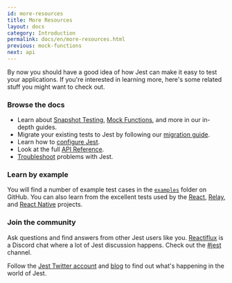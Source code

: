 ```yaml
---
id: more-resources
title: More Resources
layout: docs
category: Introduction
permalink: docs/en/more-resources.html
previous: mock-functions
next: api
---
```


By now you should have a good idea of how Jest can make it easy to test your applications. If you're interested in learning more, here's some related stuff you might want to check out.

### Browse the docs

- Learn about [Snapshot Testing](/jest/docs/en/snapshot-testing.html), [Mock Functions](/jest/docs/en/mock-functions.html), and more in our in-depth guides.
- Migrate your existing tests to Jest by following our [migration guide](https://facebook.github.io/jest/docs/en/migration-guide.html).
- Learn how to [configure Jest](/jest/docs/en/configuration.html).
- Look at the full [API Reference](/jest/docs/en/api.html).
- [Troubleshoot](/jest/docs/en/troubleshooting.html) problems with Jest.

### Learn by example

You will find a number of example test cases in the [`examples`](https://github.com/facebook/jest/tree/master/examples) folder on GitHub. You can also learn from the excellent tests used by the [React](https://github.com/facebook/react/tree/master/src/renderers/__tests__), [Relay](https://github.com/facebook/relay/tree/master/packages/react-relay/modern/__tests__), and [React Native](https://github.com/facebook/react-native/tree/master/Libraries/Animated/src/__tests__) projects.

### Join the community

Ask questions and find answers from other Jest users like you. [Reactiflux](http://www.reactiflux.com/) is a Discord chat where a lot of Jest discussion happens. Check out the [#jest](https://discordapp.com/channels/102860784329052160/103622435865104384) channel.

Follow the [Jest Twitter account](https://twitter.com/fbjest) and [blog](/jest/blog/) to find out what's happening in the world of Jest.
